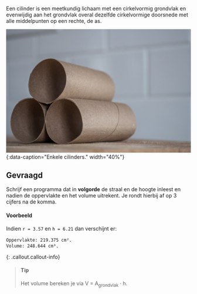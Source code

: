 Een cilinder is een meetkundig lichaam met een cirkelvormig grondvlak en evenwijdig aan het grondvlak overal dezelfde cirkelvormige doorsnede met alle middelpunten op een rechte, de as.

![Enkele cilinders.](media/jessica-lewis.jpg "Foto door Jessica Lewis op Unsplash."){:data-caption="Enkele cilinders." width="40%"}

## Gevraagd

Schrijf een programma dat in **volgorde** de straal en de hoogte inleest en nadien de oppervlakte en het volume uitrekent. Je rondt hierbij af op 3 cijfers na de komma.

#### Voorbeeld
Indien `r = 3.57` en `h = 6.21` dan verschijnt er:

```
Oppervlakte: 219.375 cm².
Volume: 248.644 cm³.
```

{: .callout.callout-info}
>#### Tip
> Het volume bereken je via V = A<sub>grondvlak</sub> · h.
